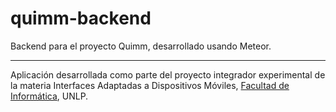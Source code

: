 quimm-backend
=============

Backend para el proyecto Quimm, desarrollado usando Meteor.

___
Aplicación desarrollada como parte del proyecto integrador experimental de la materia Interfaces Adaptadas a Dispositivos Móviles, [Facultad de Informática](info.unlp.edu.ar), UNLP.

